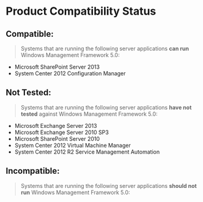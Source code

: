# Product Compatibility Status

## Compatible:
> Systems that are running the following server applications **can run** Windows Management Framework 5.0:

- Microsoft SharePoint Server 2013
- System Center 2012 Configuration Manager

## Not Tested:
> Systems that are running the following server applications **have not tested** against Windows Management Framework 5.0:

- Microsoft Exchange Server 2013
- Microsoft Exchange Server 2010 SP3
- Microsoft SharePoint Server 2010
- System Center 2012 Virtual Machine Manager
- System Center 2012 R2 Service Management Automation

## Incompatible:
> Systems that are running the following server applications **should not run** Windows Management Framework 5.0:

